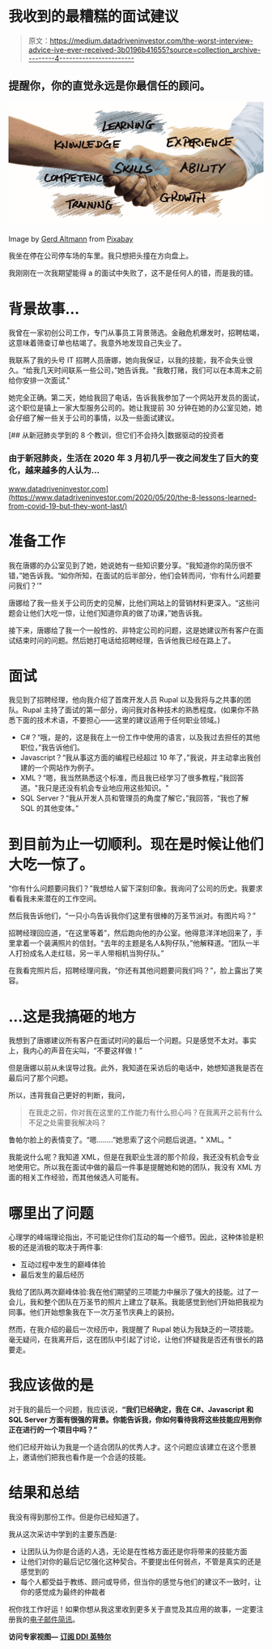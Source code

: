 # 我收到的最糟糕的面试建议

> 原文：<https://medium.datadriveninvestor.com/the-worst-interview-advice-ive-ever-received-3b0196b41655?source=collection_archive---------4----------------------->

## 提醒你，你的直觉永远是你最信任的顾问。

![](img/c5b96bccf0f6d84b20d67afb82c4b400.png)

Image by [Gerd Altmann](https://pixabay.com/users/geralt-9301/?utm_source=link-attribution&utm_medium=referral&utm_campaign=image&utm_content=3371153) from [Pixabay](https://pixabay.com/?utm_source=link-attribution&utm_medium=referral&utm_campaign=image&utm_content=3371153)

我坐在停在公司停车场的车里。我只想把头撞在方向盘上。

我刚刚在一次我期望能得 a 的面试中失败了，这不是任何人的错，而是我的错。

# 背景故事…

我曾在一家初创公司工作，专门从事员工背景筛选。金融危机爆发时，招聘枯竭，这意味着筛查订单也枯竭了。我意外地发现自己失业了。

我联系了我的头号 IT 招聘人员唐娜，她向我保证，以我的技能，我不会失业很久。“给我几天时间联系一些公司，”她告诉我。"我敢打赌，我们可以在本周末之前给你安排一次面试."

她完全正确。第二天，她给我回了电话，告诉我我参加了一个网站开发员的面试，这个职位是镇上一家大型服务公司的。她让我提前 30 分钟在她的办公室见她，她会仔细了解一些关于公司的事情，以及一些面试建议。

[](https://www.datadriveninvestor.com/2020/05/20/the-8-lessons-learned-from-covid-19-but-they-wont-last/) [## 从新冠肺炎学到的 8 个教训，但它们不会持久|数据驱动的投资者

### 由于新冠肺炎，生活在 2020 年 3 月初几乎一夜之间发生了巨大的变化，越来越多的人认为…

www.datadriveninvestor.com](https://www.datadriveninvestor.com/2020/05/20/the-8-lessons-learned-from-covid-19-but-they-wont-last/) 

# 准备工作

我在唐娜的办公室见到了她，她说她有一些知识要分享。“我知道你的简历很不错，”她告诉我。“如你所知，在面试的后半部分，他们会转而问，‘你有什么问题要问我们？’"

唐娜给了我一些关于公司历史的见解，比他们网站上的营销材料更深入。“这些问题会让他们大吃一惊，让他们知道你真的做了功课，”她告诉我。

接下来，唐娜给了我一个一般性的、非特定公司的问题，这是她建议所有客户在面试结束时问的问题。然后她打电话给招聘经理，告诉他我已经在路上了。

# 面试

我见到了招聘经理，他向我介绍了首席开发人员 Rupal 以及我将与之共事的团队。Rupal 主持了面试的第一部分，询问我对各种技术的熟悉程度。(如果你不熟悉下面的技术术语，不要担心——这里的建议适用于任何职业领域。)

*   C#？“哦，是的，这是我在上一份工作中使用的语言，以及我过去担任的其他职位，”我告诉他们。
*   Javascript？“我从事这方面的编程已经超过 10 年了，”我说，并主动拿出我创建的一个网站作为例子。
*   XML？“嗯，我当然熟悉这个标准，而且我已经学习了很多教程，”我回答道。"我只是还没有机会专业地应用这些知识。"
*   SQL Server？“我从开发人员和管理员的角度了解它，”我回答，“我也了解 SQL 的其他变体。”

# 到目前为止一切顺利。现在是时候让他们大吃一惊了。

“你有什么问题要问我们？”我想给人留下深刻印象。我询问了公司的历史。我要求看看我未来潜在的工作空间。

然后我告诉他们，“一只小鸟告诉我你们这里有很棒的万圣节派对。有图片吗？”

招聘经理回应道，“在这里等着”，然后跑向他的办公室。他得意洋洋地回来了，手里拿着一个装满照片的信封。“去年的主题是名人&狗仔队，”他解释道。“团队一半人打扮成名人走红毯，另一半人带相机当狗仔队。”

在我看完照片后，招聘经理问我，“你还有其他问题要问我们吗？”，脸上露出了笑容。

# …这是我搞砸的地方

我想到了唐娜建议所有客户在面试时问的最后一个问题。只是感觉不太对。事实上，我内心的声音在尖叫，“不要这样做！”

但是唐娜以前从未误导过我。此外，我知道在采访后的电话中，她想知道我是否在最后问了那个问题。

所以，违背我自己更好的判断，我问，

> 在我走之前，你对我在这里的工作能力有什么担心吗？在我离开之前有什么不足之处需要我解决吗？

鲁帕尔脸上的表情变了。“嗯……..”她思索了这个问题后说道。" XML。"

我能说什么呢？我知道 XML，但是在我职业生涯的那个阶段，我还没有机会专业地使用它。所以我在面试中做的最后一件事是提醒她和她的团队，我没有 XML 方面的相关工作经验，而其他候选人可能有。

# 哪里出了问题

心理学的峰端理论指出，不可能记住你们互动的每一个细节。因此，这种体验是积极的还是消极的取决于两件事:

*   互动过程中发生的巅峰体验
*   最后发生的最后经历

我给了团队两次巅峰体验:我在他们期望的三项能力中展示了强大的技能。过了一会儿，我和整个团队在万圣节的照片上建立了联系。我能感觉到他们开始把我视为同事。他们开始想象我在下一次万圣节庆典上的装扮。

然而，在我介绍的最后一次经历中，我提醒了 Rupal 她认为我缺乏的一项技能。毫无疑问，在我离开后，这在团队中引起了讨论，让他们怀疑我是否还有很长的路要走。

# 我应该做的是

对于我的最后一个问题，我应该说，**“我们已经确定，我在 C#、Javascript 和 SQL Server 方面有很强的背景。你能告诉我，你如何看待我将这些技能应用到你正在进行的一个项目中吗？”**

他们已经开始认为我是一个适合团队的优秀人才。这个问题应该建立在这个愿景上，邀请他们把我也看作是一个合适的技能。

# 结果和总结

我没有得到那份工作。但是你已经知道了。

我从这次采访中学到的主要东西是:

*   让团队认为你是合适的人选，无论是在性格方面还是你将带来的技能方面
*   让他们对你的最后记忆强化这种契合。不要提出任何弱点，不管是真实的还是感觉到的
*   每个人都受益于教练、顾问或导师，但当你的感觉与他们的建议不一致时，让你的感觉成为最终的仲裁者

祝你找工作好运！如果你想从我这里收到更多关于直觉及其应用的故事，一定要注册我的[电子邮件简讯](https://paul-ryburn.ck.page/bead225d0c)。

**访问专家视图—** [**订阅 DDI 英特尔**](https://datadriveninvestor.com/ddi-intel)
